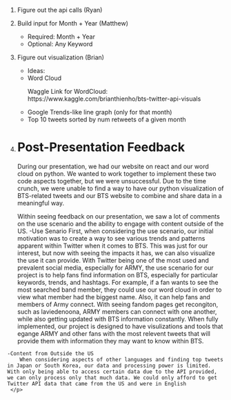 1. Figure out the api calls (Ryan)
2. Build input for Month + Year (Matthew)
    - Required: Month + Year
    - Optional: Any Keyword
3. Figure out visualization (Brian)
    - Ideas:
        <li>Word Cloud</li>
        <p>Waggle Link for WordCloud:
         https://www.kaggle.com/brianthienho/bts-twitter-api-visuals </p>
       <li> Google Trends-like line graph (only for that month)</li>
       <li> Top 10 tweets sorted by num retweets of a given month</li>

4.   <h1> Post-Presentation Feedback</h1>
     <p>
          During our presentation, we had our website on react and our word cloud on python. We wanted to work together to implement these two code aspects together, but we were unsuccessful. Due to the time crunch, we were unable to find a way to have our python visualization of BTS-related tweets and our BTS website to combine and share data in a meaningful way.  
     </p>

      <p>
          Within seeing feedback on our presentation, we saw a lot of comments on the use scenario and the ability to engage with content outside of the US. 
     -Use Senario
         First, when considering the use scenario, our initial motivation was to create a way to see various trends and patterns apparent within Twitter when it comes to BTS. This was just for our interest, but now with seeing the impacts it has, we can also visualize the use it can provide. With Twitter being one of the most used and prevalent social media, especially for ARMY, the use scenario for our project is to help fans find information on BTS, especially for particular keywords, trends, and hashtags. For example, if a fan wants to see the most searched band member, they could use our word cloud in order to view what member had the biggest name. Also, it can help fans and members of Army connect. With seeing fandom pages get recongiton, such as laviedenoona, ARMY members can connect with one another, while also getting updated with BTS information constantly. When fully implemented, our project is designed to have visulizations and tools that egange ARMY and other fans with the most relevent tweets that will provide them with information they may want to know within BTS.
    -Content from Outside the US
        When considering aspects of other languages and finding top tweets in Japan or South Korea, our data and processing power is limited. With only being able to access certain data due to the API provided, we can only process only that much data. We could only afford to get Twitter API data that came from the US and were in English
     </p>